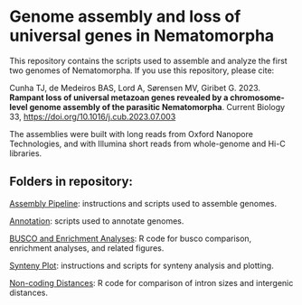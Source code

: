# Genome assembly and loss of universal genes in Nematomorpha

This repository contains the scripts used to assemble and analyze the first two genomes of Nematomorpha. If you use this repository, please cite:

Cunha TJ, de Medeiros BAS, Lord A, Sørensen MV, Giribet G. 2023. **Rampant loss of universal metazoan genes revealed by a chromosome-level genome assembly of the parasitic Nematomorpha**. Current Biology 33, https://doi.org/10.1016/j.cub.2023.07.003

The assemblies were built with long reads from Oxford Nanopore Technologies, and with Illumina short reads from whole-genome and Hi-C libraries.

## Folders in repository:

[Assembly Pipeline](assembly%20pipeline): instructions and scripts used to assemble genomes.

[Annotation](annotation): scripts used to annotate genomes.

[BUSCO and Enrichment Analyses](buscos%20and%20enrichment%20analyses%20R): R code for busco comparison, enrichment analyses, and related figures.

[Synteny Plot](synteny): instructions and scripts for synteny analysis and plotting.

[Non-coding Distances](noncoding%20distances): R code for comparison of intron sizes and intergenic distances.
